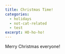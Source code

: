 ```yaml
---
title: Christmas Time!
categories:
  - holidays
  - not-cat-related
  - test
excerpt: HO-ho-ho!
---
```


Merry Christmas everyone!